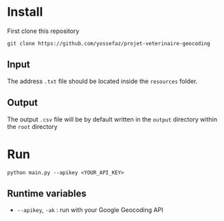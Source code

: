 # Install

First clone this repository

    git clone https://github.com/yossefaz/projet-veterinaire-geocoding

## Input

The address `.txt` file should be located inside the `resources` folder.

## Output

The output `.csv` file will be by default written in the `output` directory within the `root` directory

# Run

`python main.py --apikey <YOUR_API_KEY>`

## Runtime variables

 - `--apikey`, `-ak` : run with your Google Geocoding API